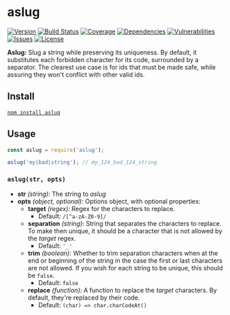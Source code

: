 # aslug

[![Version](https://img.shields.io/github/package-json/v/rafamel/aslug.svg)](https://github.com/rafamel/aslug)
[![Build Status](https://travis-ci.org/rafamel/aslug.svg)](https://travis-ci.org/rafamel/aslug)
[![Coverage](https://img.shields.io/coveralls/rafamel/aslug.svg)](https://coveralls.io/github/rafamel/aslug)
[![Dependencies](https://david-dm.org/rafamel/aslug/status.svg)](https://david-dm.org/rafamel/aslug)
[![Vulnerabilities](https://snyk.io/test/npm/aslug/badge.svg)](https://snyk.io/test/npm/aslug)
[![Issues](https://img.shields.io/github/issues/rafamel/aslug.svg)](https://github.com/rafamel/aslug/issues)
[![License](https://img.shields.io/github/license/rafamel/aslug.svg)](https://github.com/rafamel/aslug/blob/master/LICENSE)

<!-- markdownlint-disable MD036 -->
**Aslug:** Slug a string while preserving its uniqueness. By default, it substitutes each forbidden character for its code, surrounded by a separator. The clearest use case is for ids that must be made safe, while assuring they won't conflict with other valid ids.
<!-- markdownlint-enable MD036 -->

## Install

[`npm install aslug`](https://www.npmjs.com/package/aslug)

## Usage

```javascript
const aslug = require('aslug');

aslug('my|bad|string'); // my_124_bad_124_string
```

### `aslug(str, opts)`

* **str** *(string):* The string to *aslug*
* **opts** *(object, optional):* Options object, with optional properties:
  * **target** *(regex):* Regex for the characters to replace.
    * Default: `/[^a-zA-Z0-9]/`
  * **separation** *(string):* String that separates the characters to replace. To make then unique, it should be a character that is not allowed by the *target* regex.
    * Default: `'_'`
  * **trim** *(boolean):* Whether to trim separation characters when at the end or beginning of the string in the case the first or last characters are not allowed. If you wish for each string to be unique, this should be `false`.
    * Default: `false`
  * **replace** *(function):* A function to replace the *target* characters. By default, they're replaced by their code.
    * Default: `(char) => char.charCodeAt()`